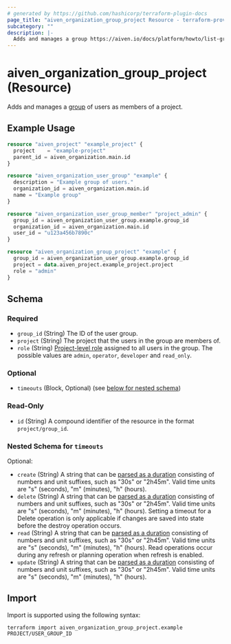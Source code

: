 ```yaml
---
# generated by https://github.com/hashicorp/terraform-plugin-docs
page_title: "aiven_organization_group_project Resource - terraform-provider-aiven"
subcategory: ""
description: |-
  Adds and manages a group https://aiven.io/docs/platform/howto/list-groups of users as members of a project.
---
```


# aiven_organization_group_project (Resource)

Adds and manages a [group](https://aiven.io/docs/platform/howto/list-groups) of users as members of a project.

## Example Usage

```terraform
resource "aiven_project" "example_project" {
  project    = "example-project"
  parent_id = aiven_organization.main.id
}

resource "aiven_organization_user_group" "example" {
  description = "Example group of users."
  organization_id = aiven_organization.main.id
  name = "Example group"
}

resource "aiven_organization_user_group_member" "project_admin" {
  group_id = aiven_organization_user_group.example.group_id
  organization_id = aiven_organization.main.id
  user_id = "u123a456b7890c" 
}

resource "aiven_organization_group_project" "example" {
  group_id = aiven_organization_user_group.example.group_id
  project = data.aiven_project.example_project.project
  role = "admin"
}
```

<!-- schema generated by tfplugindocs -->
## Schema

### Required

- `group_id` (String) The ID of the user group.
- `project` (String) The project that the users in the group are members of.
- `role` (String) [Project-level role](https://aiven.io/docs/platform/reference/project-member-privileges) assigned to all users in the group. The possible values are `admin`, `operator`, `developer` and `read_only`.

### Optional

- `timeouts` (Block, Optional) (see [below for nested schema](#nestedblock--timeouts))

### Read-Only

- `id` (String) A compound identifier of the resource in the format `project/group_id`.

<a id="nestedblock--timeouts"></a>
### Nested Schema for `timeouts`

Optional:

- `create` (String) A string that can be [parsed as a duration](https://pkg.go.dev/time#ParseDuration) consisting of numbers and unit suffixes, such as "30s" or "2h45m". Valid time units are "s" (seconds), "m" (minutes), "h" (hours).
- `delete` (String) A string that can be [parsed as a duration](https://pkg.go.dev/time#ParseDuration) consisting of numbers and unit suffixes, such as "30s" or "2h45m". Valid time units are "s" (seconds), "m" (minutes), "h" (hours). Setting a timeout for a Delete operation is only applicable if changes are saved into state before the destroy operation occurs.
- `read` (String) A string that can be [parsed as a duration](https://pkg.go.dev/time#ParseDuration) consisting of numbers and unit suffixes, such as "30s" or "2h45m". Valid time units are "s" (seconds), "m" (minutes), "h" (hours). Read operations occur during any refresh or planning operation when refresh is enabled.
- `update` (String) A string that can be [parsed as a duration](https://pkg.go.dev/time#ParseDuration) consisting of numbers and unit suffixes, such as "30s" or "2h45m". Valid time units are "s" (seconds), "m" (minutes), "h" (hours).

## Import

Import is supported using the following syntax:

```shell
terraform import aiven_organization_group_project.example PROJECT/USER_GROUP_ID
```
